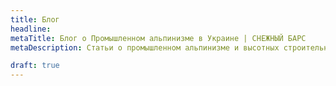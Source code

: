 ```yaml
---
title: Блог
headline:
metaTitle: Блог о Промышленном альпинизме в Украине | СНЕЖНЫЙ БАРС
metaDescription: Статьи о промышленном альпинизме и высотных строительных работах. Закажите услугу у профессионалов ☎+38 (096) 555-30-92

draft: true
---
```

